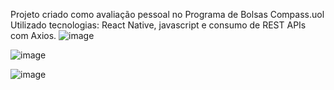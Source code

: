 Projeto criado como avaliação pessoal no Programa de Bolsas Compass.uol
Utilizado tecnologias: React Native, javascript e consumo de REST APIs com Axios.
![image](https://github.com/user-attachments/assets/ec6abced-b62a-47ee-970b-49fd1d2bcd6a)

![image](https://github.com/user-attachments/assets/a7774473-a5be-4b40-833e-7e0758e8b284)

![image](https://github.com/user-attachments/assets/a864749d-1811-4eff-9437-df03b670ac3c)


